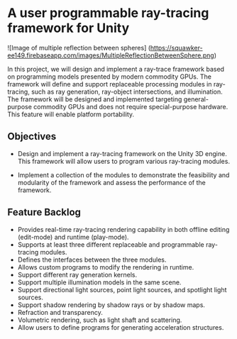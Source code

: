 # A user programmable ray-tracing framework for Unity

![Image of multiple reflection between spheres]
(https://squawker-ee149.firebaseapp.com/images/MultipleReflectionBetweenSphere.png)

In this project, we will design and implement a ray-trace framework based on programming models presented by modern commodity GPUs. The framework will define and support replaceable processing modules in ray-tracing, such as ray generation, ray-object intersections, and illumination. The framework will be designed and implemented targeting general-purpose commodity GPUs and does not require special-purpose hardware. This feature will enable platform portability. 

## Objectives
- Design and implement a ray-tracing framework on the Unity 3D engine. This framework will allow users to program various ray-tracing modules.

- Implement a collection of the modules to demonstrate the feasibility and modularity of the framework and assess the performance of the framework.

## Feature Backlog

- Provides real-time ray-tracing rendering capability in both offline editing (edit-mode) and runtime (play-mode).
- Supports at least three different replaceable and programmable ray-tracing modules.
- Defines the interfaces between the three modules.
- Allows custom programs to modify the rendering in runtime.
- Support different ray generation kernels.
- Support multiple illumination models in the same scene.
- Support directional light sources, point light sources, and spotlight light sources.
- Support shadow rendering by shadow rays or by shadow maps.
- Refraction and transparency.
- Volumetric rendering, such as light shaft and scattering.
- Allow users to define programs for generating acceleration structures.
